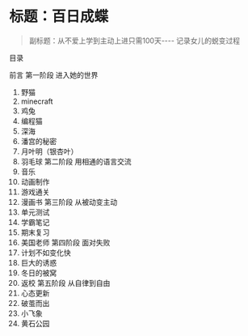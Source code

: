 
#  标题：百日成蝶
>  副标题：从不爱上学到主动上进只需100天---- 记录女儿的蜕变过程

目录

前言
第一阶段 进入她的世界
1. 野猫
2. minecraft
3. 鸡兔
4. 编程猫
5. 深海
6. 潘宫的秘密
7. 月叶明（银杏叶）
8. 羽毛球
第二阶段 用相通的语言交流
1. 音乐
2. 动画制作
3. 游戏通关
4. 漫画书
第三阶段 从被动变主动
1. 单元测试
2. 学霸笔记
3. 期末复习
4. 美国老师
第四阶段 面对失败
1. 计划不如变化快
2. 巨大的诱惑
3. 冬日的被窝
4. 返校
第五阶段 从自律到自由
1. 心态更新
2. 破茧而出
3. 小飞象
4. 黄石公园
